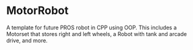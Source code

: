 # MotorRobot
A template for future PROS robot in CPP using OOP. This includes a Motorset that stores right and left wheels, a Robot with tank and arcade drive, and more.
